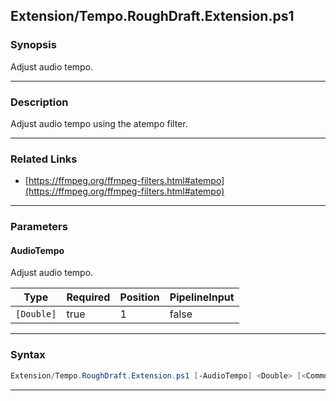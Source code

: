 
Extension/Tempo.RoughDraft.Extension.ps1
----------------------------------------
### Synopsis
Adjust audio tempo.

---
### Description

Adjust audio tempo using the atempo filter.

---
### Related Links
* [https://ffmpeg.org/ffmpeg-filters.html#atempo](https://ffmpeg.org/ffmpeg-filters.html#atempo)



---
### Parameters
#### **AudioTempo**

Adjust audio tempo.






|Type      |Required|Position|PipelineInput|
|----------|--------|--------|-------------|
|`[Double]`|true    |1       |false        |



---
### Syntax
```PowerShell
Extension/Tempo.RoughDraft.Extension.ps1 [-AudioTempo] <Double> [<CommonParameters>]
```
---




